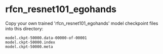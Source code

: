 # rfcn_resnet101_egohands

Copy your own trained 'rfcn_resnet101_egohands' model checkpoint files into this directory:

```
model.ckpt-50000.data-00000-of-00001
model.ckpt-50000.index
model.ckpt-50000.meta
```
